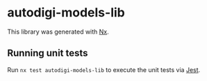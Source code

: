 # autodigi-models-lib

This library was generated with [Nx](https://nx.dev).

## Running unit tests

Run `nx test autodigi-models-lib` to execute the unit tests via [Jest](https://jestjs.io).
